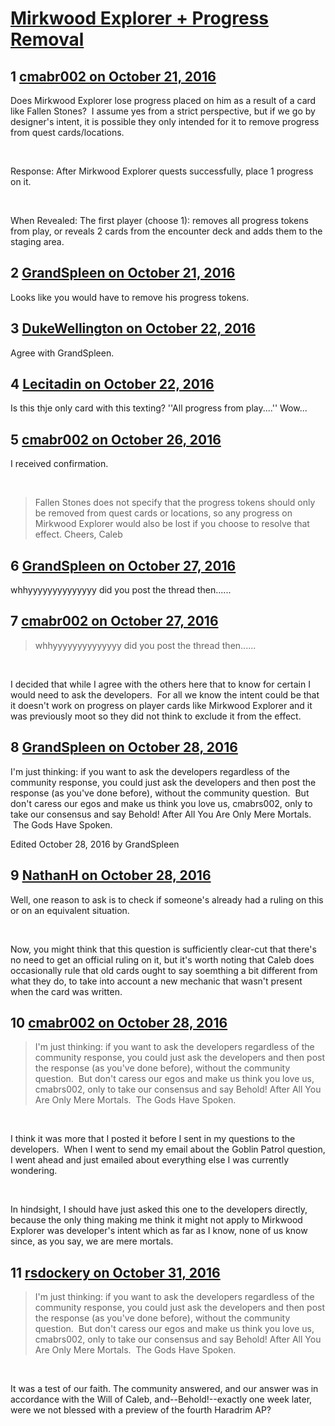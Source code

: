 # [Mirkwood Explorer + Progress Removal](https://community.fantasyflightgames.com/topic/233004-mirkwood-explorer-progress-removal/)

## 1 [cmabr002 on October 21, 2016](https://community.fantasyflightgames.com/topic/233004-mirkwood-explorer-progress-removal/?do=findComment&comment=2468854)

Does Mirkwood Explorer lose progress placed on him as a result of a card like Fallen Stones?  I assume yes from a strict perspective, but if we go by designer's intent, it is possible they only intended for it to remove progress from quest cards/locations.

 

Response: After Mirkwood Explorer quests successfully, place 1 progress on it.

 

When Revealed: The first player (choose 1): removes all progress tokens from play, or reveals 2 cards from the encounter deck and adds them to the staging area.

## 2 [GrandSpleen on October 21, 2016](https://community.fantasyflightgames.com/topic/233004-mirkwood-explorer-progress-removal/?do=findComment&comment=2469163)

Looks like you would have to remove his progress tokens.

## 3 [DukeWellington on October 22, 2016](https://community.fantasyflightgames.com/topic/233004-mirkwood-explorer-progress-removal/?do=findComment&comment=2469316)

Agree with GrandSpleen.

## 4 [Lecitadin on October 22, 2016](https://community.fantasyflightgames.com/topic/233004-mirkwood-explorer-progress-removal/?do=findComment&comment=2469338)

Is this thje only card with this texting? ''All progress from play....'' Wow...

## 5 [cmabr002 on October 26, 2016](https://community.fantasyflightgames.com/topic/233004-mirkwood-explorer-progress-removal/?do=findComment&comment=2475988)

I received confirmation.

 

> Fallen Stones does not specify that the progress tokens should only be removed from quest cards or locations, so any progress on Mirkwood Explorer would also be lost if you choose to resolve that effect.
> Cheers,
> Caleb

## 6 [GrandSpleen on October 27, 2016](https://community.fantasyflightgames.com/topic/233004-mirkwood-explorer-progress-removal/?do=findComment&comment=2476612)

whhyyyyyyyyyyyyyy did you post the thread then......

## 7 [cmabr002 on October 27, 2016](https://community.fantasyflightgames.com/topic/233004-mirkwood-explorer-progress-removal/?do=findComment&comment=2476793)

> whhyyyyyyyyyyyyyy did you post the thread then......

 

I decided that while I agree with the others here that to know for certain I would need to ask the developers.  For all we know the intent could be that it doesn't work on progress on player cards like Mirkwood Explorer and it was previously moot so they did not think to exclude it from the effect.

## 8 [GrandSpleen on October 28, 2016](https://community.fantasyflightgames.com/topic/233004-mirkwood-explorer-progress-removal/?do=findComment&comment=2478275)

I'm just thinking: if you want to ask the developers regardless of the community response, you could just ask the developers and then post the response (as you've done before), without the community question.  But don't caress our egos and make us think you love us, cmabrs002, only to take our consensus and say Behold! After All You Are Only Mere Mortals.  The Gods Have Spoken.

Edited October 28, 2016 by GrandSpleen

## 9 [NathanH on October 28, 2016](https://community.fantasyflightgames.com/topic/233004-mirkwood-explorer-progress-removal/?do=findComment&comment=2478392)

Well, one reason to ask is to check if someone's already had a ruling on this or on an equivalent situation.

 

Now, you might think that this question is sufficiently clear-cut that there's no need to get an official ruling on it, but it's worth noting that Caleb does occasionally rule that old cards ought to say soemthing a bit different from what they do, to take into account a new mechanic that wasn't present when the card was written.

## 10 [cmabr002 on October 28, 2016](https://community.fantasyflightgames.com/topic/233004-mirkwood-explorer-progress-removal/?do=findComment&comment=2478570)

> I'm just thinking: if you want to ask the developers regardless of the community response, you could just ask the developers and then post the response (as you've done before), without the community question.  But don't caress our egos and make us think you love us, cmabrs002, only to take our consensus and say Behold! After All You Are Only Mere Mortals.  The Gods Have Spoken.

 

I think it was more that I posted it before I sent in my questions to the developers.  When I went to send my email about the Goblin Patrol question, I went ahead and just emailed about everything else I was currently wondering. 

 

In hindsight, I should have just asked this one to the developers directly, because the only thing making me think it might not apply to Mirkwood Explorer was developer's intent which as far as I know, none of us know since, as you say, we are mere mortals.

## 11 [rsdockery on October 31, 2016](https://community.fantasyflightgames.com/topic/233004-mirkwood-explorer-progress-removal/?do=findComment&comment=2482202)

> I'm just thinking: if you want to ask the developers regardless of the community response, you could just ask the developers and then post the response (as you've done before), without the community question.  But don't caress our egos and make us think you love us, cmabrs002, only to take our consensus and say Behold! After All You Are Only Mere Mortals.  The Gods Have Spoken.

 

It was a test of our faith. The community answered, and our answer was in accordance with the Will of Caleb, and--Behold!--exactly one week later, were we not blessed with a preview of the fourth Haradrim AP?

